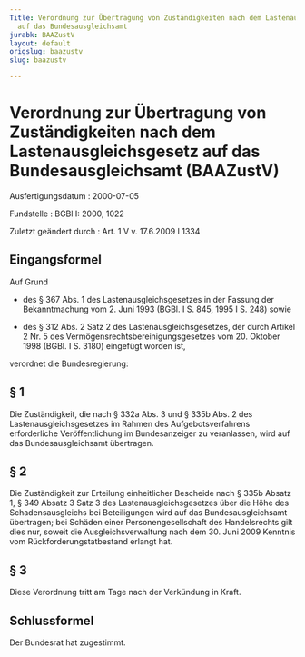 ```yaml
---
Title: Verordnung zur Übertragung von Zuständigkeiten nach dem Lastenausgleichsgesetz
  auf das Bundesausgleichsamt
jurabk: BAAZustV
layout: default
origslug: baazustv
slug: baazustv

---
```


# Verordnung zur Übertragung von Zuständigkeiten nach dem Lastenausgleichsgesetz auf das Bundesausgleichsamt (BAAZustV)

Ausfertigungsdatum
:   2000-07-05

Fundstelle
:   BGBl I: 2000, 1022

Zuletzt geändert durch
:   Art. 1 V v. 17.6.2009 I 1334


## Eingangsformel

Auf Grund

-   des § 367 Abs. 1 des Lastenausgleichsgesetzes in der Fassung der Bekanntmachung vom 2. Juni 1993 (BGBl. I S. 845, 1995 I S. 248) sowie


-   des § 312 Abs. 2 Satz 2 des Lastenausgleichsgesetzes, der durch Artikel 2 Nr. 5 des Vermögensrechtsbereinigungsgesetzes vom 20. Oktober 1998 (BGBl. I S. 3180) eingefügt worden ist,



verordnet die Bundesregierung:


## § 1

Die Zuständigkeit, die nach § 332a Abs. 3 und § 335b Abs. 2 des Lastenausgleichsgesetzes im Rahmen des Aufgebotsverfahrens erforderliche Veröffentlichung im Bundesanzeiger zu veranlassen, wird auf das Bundesausgleichsamt übertragen.


## § 2

Die Zuständigkeit zur Erteilung einheitlicher Bescheide nach § 335b Absatz 1, § 349 Absatz 3 Satz 3 des Lastenausgleichsgesetzes über die Höhe des Schadensausgleichs bei Beteiligungen wird auf das Bundesausgleichsamt übertragen; bei Schäden einer Personengesellschaft des Handelsrechts gilt dies nur, soweit die Ausgleichsverwaltung nach dem 30. Juni 2009 Kenntnis vom Rückforderungstatbestand erlangt hat.


## § 3

Diese Verordnung tritt am Tage nach der Verkündung in Kraft.


## Schlussformel

Der Bundesrat hat zugestimmt.

